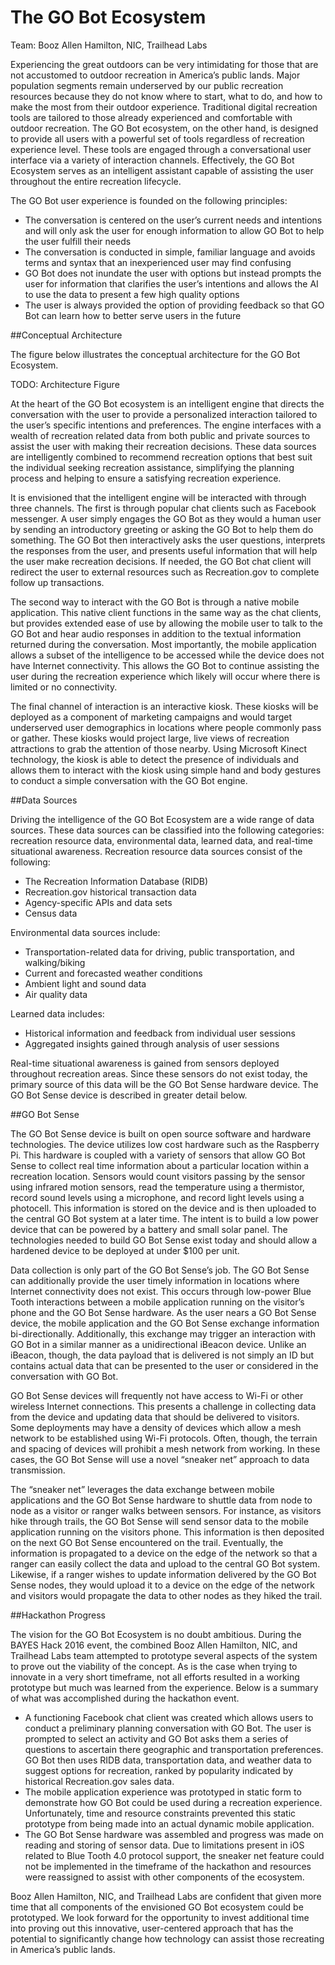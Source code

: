 # The GO Bot Ecosystem

Team:  Booz Allen Hamilton, NIC, Trailhead Labs

Experiencing the great outdoors can be very intimidating for those that are not accustomed to outdoor recreation in America’s public lands.  Major population segments remain underserved by our public recreation resources because they do not know where to start, what to do, and how to make the most from their outdoor experience.  Traditional digital recreation tools are tailored to those already experienced and comfortable with outdoor recreation.  The GO Bot ecosystem, on the other hand, is designed to provide all users with a powerful set of tools regardless of recreation experience level.  These tools are engaged through a conversational user interface via a variety of interaction channels.  Effectively, the GO Bot Ecosystem serves as an intelligent assistant capable of assisting the user throughout the entire recreation lifecycle.

The GO Bot user experience is founded on the following principles:

* The conversation is centered on the user’s current needs and intentions and will only ask the user for enough information to allow GO Bot to help the user fulfill their needs
* The conversation is conducted in simple, familiar language and avoids terms and syntax that an inexperienced user may find confusing
* GO Bot does not inundate the user with options but instead prompts the user for information that clarifies the user’s intentions and allows the AI to use the data to present a few high quality options
* The user is always provided the option of providing feedback so that GO Bot can learn how to better serve users in the future

##Conceptual Architecture

The figure below illustrates the conceptual architecture for the GO Bot Ecosystem.

TODO:  Architecture Figure

At the heart of the GO Bot ecosystem is an intelligent engine that directs the conversation with the user to provide a personalized interaction tailored to the user’s specific intentions and preferences.  The engine interfaces with a wealth of recreation related data from both public and private sources to assist the user with making their recreation decisions.  These data sources are intelligently combined to recommend recreation options that best suit the individual seeking recreation assistance, simplifying the planning process and helping to ensure a satisfying recreation experience.

It is envisioned that the intelligent engine will be interacted with through three channels.  The first is through popular chat clients such as Facebook messenger.  A user simply engages the GO Bot as they would a human user by sending an introductory greeting or asking the GO Bot to help them do something.  The GO Bot then interactively asks the user questions, interprets the responses from the user, and presents useful information that will help the user make recreation decisions.  If needed, the GO Bot chat client will redirect the user to external resources such as Recreation.gov to complete follow up transactions.

The second way to interact with the GO Bot is through a native mobile application.  This native client functions in the same way as the chat clients, but provides extended ease of use by allowing the mobile user to talk to the GO Bot and hear audio responses in addition to the textual information returned during the conversation.  Most importantly, the mobile application allows a subset of the intelligence to be accessed while the device does not have Internet connectivity.  This allows the GO Bot to continue assisting the user during the recreation experience which likely will occur where there is limited or no connectivity.

The final channel of interaction is an interactive kiosk.  These kiosks will be deployed as a component of marketing campaigns and would target underserved user demographics in locations where people commonly pass or gather.  These kiosks would project large, live views of recreation attractions to grab the attention of those nearby.  Using Microsoft Kinect technology, the kiosk is able to detect the presence of individuals and allows them to interact with the kiosk using simple hand and body gestures to conduct a simple conversation with the GO Bot engine.

##Data Sources

Driving the intelligence of the GO Bot Ecosystem are a wide range of data sources.  These data sources can be classified into the following categories:  recreation resource data, environmental data, learned data, and real-time situational awareness.
Recreation resource data sources consist of the following:
* The Recreation Information Database (RIDB)
* Recreation.gov historical transaction data
* Agency-specific APIs and data sets
* Census data

Environmental data sources include:

* Transportation-related data for driving, public transportation, and walking/biking
* Current and forecasted weather conditions
* Ambient light and sound data
* Air quality data

Learned data includes:

* Historical information and feedback from individual user sessions
* Aggregated insights gained through analysis of user sessions

Real-time situational awareness is gained from sensors deployed throughout recreation areas.  Since these sensors do not exist today, the primary source of this data will be the GO Bot Sense hardware device.  The GO Bot Sense device is described in greater detail below.

##GO Bot Sense

The GO Bot Sense device is built on open source software and hardware technologies.  The device utilizes low cost hardware such as the Raspberry Pi.  This hardware is coupled with a variety of sensors that allow GO Bot Sense to collect real time information about a particular location within a recreation location.  Sensors would count visitors passing by the sensor using infrared motion sensors, read the temperature using a thermistor, record sound levels using a microphone, and record light levels using a photocell.  This information is stored on the device and is then uploaded to the central GO Bot system at a later time.  The intent is to build a low power device that can be powered by a battery and small solar panel.  The technologies needed to build GO Bot Sense exist today and should allow a hardened device to be deployed at under $100 per unit.

Data collection is only part of the GO Bot Sense’s job.  The GO Bot Sense can additionally provide the user timely information in locations where Internet connectivity does not exist.  This occurs through low-power Blue Tooth interactions between a mobile application running on the visitor’s phone and the GO Bot Sense hardware.  As the user nears a GO Bot Sense device, the mobile application and the GO Bot Sense exchange information bi-directionally.  Additionally, this exchange may trigger an interaction with GO Bot in a similar manner as a unidirectional iBeacon device.  Unlike an iBeacon, though, the data payload that is delivered is not simply an ID but contains actual data that can be presented to the user or considered in the conversation with GO Bot.

GO Bot Sense devices will frequently not have access to Wi-Fi or other wireless Internet connections.  This presents a challenge in collecting data from the device and updating data that should be delivered to visitors.  Some deployments may have a density of devices which allow a mesh network to be established using Wi-Fi protocols.  Often, though, the terrain and spacing of devices will prohibit a mesh network from working.  In these cases, the GO Bot Sense will use a novel “sneaker net” approach to data transmission.

The “sneaker net” leverages the data exchange between mobile applications and the GO Bot Sense hardware to shuttle data from node to node as a visitor or ranger walks between sensors.  For instance, as visitors hike through trails, the GO Bot Sense will send sensor data to the mobile application running on the visitors phone.  This information is then deposited on the next GO Bot Sense encountered on the trail.  Eventually, the information is propagated to a device on the edge of the network so that a ranger can easily collect the data and upload to the central GO Bot system.  Likewise, if a ranger wishes to update information delivered by the GO Bot Sense nodes, they would upload it to a device on the edge of the network and visitors would propagate the data to other nodes as they hiked the trail.

##Hackathon Progress

The vision for the GO Bot Ecosystem is no doubt ambitious.  During the BAYES Hack 2016 event, the combined Booz Allen Hamilton, NIC, and Trailhead Labs team attempted to prototype several aspects of the system to prove out the viability of the concept.  As is the case when trying to innovate in a very short timeframe, not all efforts resulted in a working prototype but much was learned from the experience.  Below is a summary of what was accomplished during the hackathon event.

* A functioning Facebook chat client was created which allows users to conduct a preliminary planning conversation with GO Bot.  The user is prompted to select an activity and GO Bot asks them a series of questions to ascertain there geographic and transportation preferences.  GO Bot then uses RIDB data, transportation data, and weather data to suggest options for recreation, ranked by popularity indicated by historical Recreation.gov sales data.
* The mobile application experience was prototyped in static form to demonstrate how GO Bot could be used during a recreation experience.  Unfortunately, time and resource constraints prevented this static prototype from being made into an actual dynamic mobile application.
* The GO Bot Sense hardware was assembled and progress was made on reading and storing of sensor data.  Due to limitations present in iOS related to Blue Tooth 4.0 protocol support, the sneaker net feature could not be implemented in the timeframe of the hackathon and resources were reassigned to assist with other components of the ecosystem.

Booz Allen Hamilton, NIC, and Trailhead Labs are confident that given more time that all components of the envisioned GO Bot ecosystem could be prototyped.  We look forward for the opportunity to invest additional time into proving out this innovative, user-centered approach that has the potential to significantly change how technology can assist those recreating in America’s public lands.
